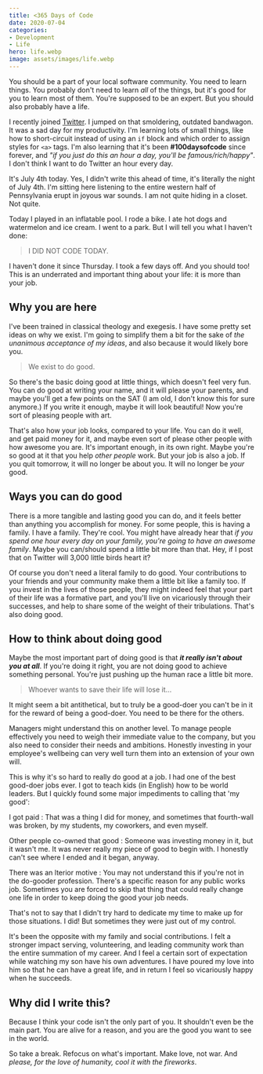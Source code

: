 ```yaml
---
title: <365 Days of Code
date: 2020-07-04
categories:
- Development
- Life
hero: life.webp
image: assets/images/life.webp
---
```


You should be a part of your local software community. You need to learn things. You probably don't need to learn *all* of the things, but it's good for you to learn most of them. You're supposed to be an expert. But you should also probably have a life.

I recently joined [Twitter](https://twitter.com/monjibram). I jumped on that smoldering, outdated bandwagon. It was a sad day for my productivity. I'm learning lots of small things, like how to short-circuit instead of using an `if` block and which order to assign styles for `<a>` tags. I'm also learning that it's been **#100daysofcode** since forever, and *"if you just do this an hour a day, you'll be famous/rich/happy"*. I don't think I want to do Twitter an hour every day.

It's July 4th today. Yes, I didn't write this ahead of time, it's literally the night of July 4th. I'm sitting here listening to the entire western half of Pennsylvania erupt in joyous war sounds. I am not quite hiding in a closet. Not quite.

Today I played in an inflatable pool. I rode a bike. I ate hot dogs and watermelon and ice cream. I went to a park. But I will tell you what I haven't done:

> I DID NOT CODE TODAY.

I haven't done it since Thursday. I took a few days off. And you should too! This is an underrated and important thing about your life: it is more than your job.

## Why you are here
I've been trained in classical theology and exegesis. I have some pretty set ideas on why we exist. I'm going to simplify them a bit for the sake of *the unanimous acceptance of my ideas*, and also because it would likely bore you. 

> We exist to do good.

So there's the basic doing good at little things, which doesn't feel very fun. You can do good at writing your name, and it will please your parents, and maybe you'll get a few points on the SAT (I am old, I don't know this for sure anymore.) If you write it enough, maybe it will look beautiful! Now you're sort of pleasing people with art.

That's also how your job looks, compared to your life. You can do it well, and get paid money for it, and maybe even sort of please other people with how awesome you are. It's important enough, in its own right. Maybe you're so good at it that you help *other people* work. But your job is also a job. If you quit tomorrow, it will no longer be about you. It will no longer be *your* good.

## Ways you can do good
There is a more tangible and lasting good you can do, and it feels better than anything you accomplish for money. For some people, this is having a family. I have a family. They're cool. You might have already hear that *if you spend one hour every day on your family, you're going to have an awesome family*. Maybe you can/should spend a little bit more than that. Hey, if I post that on Twitter will 3,000 little birds heart it?

Of course you don't need a literal family to do good. Your contributions to your friends and your community make them a little bit like a family too. If you invest in the lives of those people, they might indeed feel that your part of their life was a formative part, and you'll live on vicariously through their successes, and help to share some of the weight of their tribulations. That's also doing good.

## How to think about doing good
Maybe the most important part of doing good is that ***it really isn't about you at all***. If you're doing it right, you are not doing good to achieve something personal. You're just pushing up the human race a little bit more.

> Whoever wants to save their life will lose it...

It might seem a bit antithetical, but to truly be a good-doer you can't be in it for the reward of being a good-doer. You need to be there for the others. 

Managers might understand this on another level. To manage people effectively you need to weigh their immediate value to the company, but you also need to consider their needs and ambitions. Honestly investing in your employee's wellbeing can very well turn them into an extension of your own will.

This is why it's so hard to really do good at a job. I had one of the best good-doer jobs ever. I got to teach kids (in English) how to be world leaders. But I quickly found some major impediments to calling that 'my good':

I got paid
: That was a thing I did for money, and sometimes that fourth-wall was broken, by my students, my coworkers, and even myself.

Other people co-owned that good
: Someone was investing money in it, but it wasn't me. It was never really my piece of good to begin with. I honestly can't see where I ended and it began, anyway.

There was an lterior motive
: You may not understand this if you're not in the do-gooder profession. There's a specific reason for any public works job. Sometimes you are forced to skip that thing that could really change one life in order to keep doing the good your job needs.

That's not to say that I didn't try hard to dedicate my time to make up for those situations. I did! But sometimes they were just out of my control.

It's been the opposite with my family and social contributions. I felt a stronger impact serving, volunteering, and leading community work than the entire summation of my career. And I feel a certain sort of expectation while watching my son have his own adventures. I have poured my love into him so that he can have a great life, and in return I feel so vicariously happy when he succeeds.

## Why did I write this?
Because I think your code isn't the only part of you. It shouldn't even be the main part. You are alive for a reason, and you are the good you want to see in the world.

So take a break. Refocus on what's important. Make love, not war. And *please, for the love of humanity, cool it with the fireworks*.
